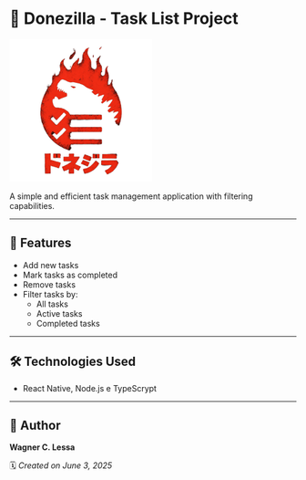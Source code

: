 # 🦖 Donezilla - Task List Project
<div style="width:100%;">
  <img src="./frontend/assets/donezilla_full_logo.png" alt="Donezilla Logo" width="250" style="align-self:center;"/>  
</div>


A simple and efficient task management application with filtering capabilities.

---

## 🚀 Features

- Add new tasks  
- Mark tasks as completed  
-  Remove tasks  
- Filter tasks by:
  -  All tasks  
  -  Active tasks  
  -  Completed tasks  

---

## 🛠️ Technologies Used

- React Native, Node.js e TypeScrypt

---

## 👤 Author

**Wagner C. Lessa**  

🗓️ *Created on June 3, 2025*
